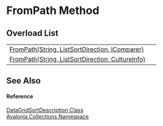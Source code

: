 # FromPath Method


## Overload List
<table>
<tr>
<td><a href="M_Avalonia_Collections_DataGridSortDescription_FromPath">FromPath(String, ListSortDirection, IComparer)</a></td>
<td> </td>
</tr>
<tr>
<td><a href="M_Avalonia_Collections_DataGridSortDescription_FromPath_1">FromPath(String, ListSortDirection, CultureInfo)</a></td>
<td> </td>
</tr>
</table>

## See Also


#### Reference
<a href="T_Avalonia_Collections_DataGridSortDescription">DataGridSortDescription Class</a>  
<a href="N_Avalonia_Collections">Avalonia.Collections Namespace</a>  

